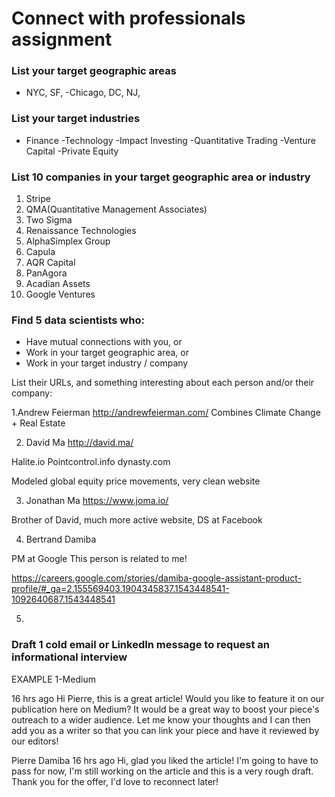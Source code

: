

# Connect with professionals assignment


### List your target geographic areas

- NYC, SF,
-Chicago, DC, NJ, 


### List your target industries

- Finance
-Technology
-Impact Investing
-Quantitative Trading
-Venture Capital
-Private Equity



### List 10 companies in your target geographic area or industry

1. Stripe
2.  QMA(Quantitative Management Associates)
3. Two Sigma
4. Renaissance Technologies
5. AlphaSimplex Group
6. Capula
7. AQR Capital
8. PanAgora
9. Acadian Assets
10. Google Ventures


### Find 5 data scientists who:
- Have mutual connections with you, or
- Work in your target geographic area, or
- Work in your target industry / company

List their URLs, and something interesting about each person and/or their company:

1.Andrew Feierman
http://andrewfeierman.com/
Combines Climate Change + Real Estate

2. David Ma
http://david.ma/

Halite.io
Pointcontrol.info
dynasty.com

Modeled global equity price movements, very clean website


3. Jonathan Ma
https://www.joma.io/

Brother of David, much more active website, DS at Facebook

4. Bertrand Damiba

PM at Google
This person is related to me!

https://careers.google.com/stories/damiba-google-assistant-product-profile/#_ga=2.155569403.1904345837.1543448541-1092640687.1543448541


5. 


### Draft 1 cold email or LinkedIn message to request an informational interview


EXAMPLE 1-Medium



16 hrs ago
Hi Pierre, this is a great article! Would you like to feature it on our publication here on Medium? It would be a great way to boost your piece's outreach to a wider audience. Let me know your thoughts and I can then add you as a writer so that you can link your piece and have it reviewed by our editors!

Pierre Damiba
16 hrs ago
Hi, glad you liked the article! I'm going to have to pass for now, I'm still working on the article and this is a very rough draft. Thank you for the offer, I'd love to reconnect later!


